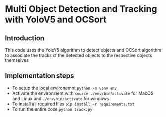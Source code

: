 # Multi Object Detection and Tracking with YoloV5 and OCSort

## Introduction

This code uses the YoloV5 algorithm to detect objects and OCSort algorithm to associate the tracks of the detected objects to the respective objects themselves

## Implementation steps

- To setup the local environemnt `python -m venv env`
- Activate the environment with `source ./env/bin/activate` for MacOS and Linux and `./env/bin/activate` for windows
- To install all required files `pip install -r requirements.txt`
- To run the entire code `python track.py`
